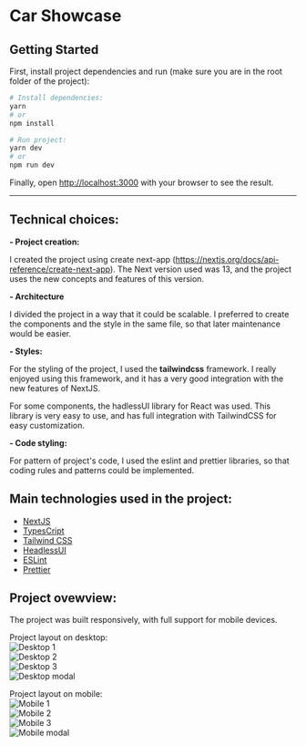 # Car Showcase

## Getting Started

First, install project dependencies and run (make sure you are in the root folder of the project):
```bash
# Install dependencies:
yarn
# or
npm install

# Run project:
yarn dev
# or
npm run dev
```

Finally, open [http://localhost:3000](http://localhost:3000) with your browser to see the result.

<hr />

## Technical choices:

**- Project creation:**
  
  I created the project using create next-app (https://nextjs.org/docs/api-reference/create-next-app). The Next version used was 13, and the project uses the new concepts and features of this version.


**- Architecture**

  I divided the project in a way that it could be scalable. I preferred to create the components and the style in the same file, so that later maintenance would be easier.


**- Styles:**

  For the styling of the project, I used the **tailwindcss** framework. I really enjoyed using this framework, and it has a very good integration with the new features of NextJS.
  
  For some components, the hadlessUI library for React was used. This library is very easy to use, and has full integration with TailwindCSS for easy customization.


**- Code styling:**

  For pattern of project's code, I used the eslint and prettier libraries, so that coding rules and patterns could be implemented.


## Main technologies used in the project:

* [NextJS](https://nextjs.org)
* [TypesCript](https://www.typescriptlang.org)
* [Tailwind CSS](https://tailwindcss.com)
* [HeadlessUI](https://headlessui.com)
* [ESLint](https://eslint.org)
* [Prettier](https://prettier.io)


## Project ovewview:
  The project was built responsively, with full support for mobile devices.

Project layout on desktop:
<br />
![Desktop 1](https://github.com/LucasFMachado/car-showcase/assets/28274599/e896ecef-3c09-4882-b425-95555d663398)
<br />
![Desktop 2](https://github.com/LucasFMachado/car-showcase/assets/28274599/228a50c2-1c50-45c0-bddd-7b7661d470ff)
<br />
![Desktop 3](https://github.com/LucasFMachado/car-showcase/assets/28274599/c76d3938-868c-4f68-ac67-3f23fb71b1e7)
<br />
![Desktop modal](https://github.com/LucasFMachado/car-showcase/assets/28274599/a97cb6dd-e066-4d02-bef2-7468274ca19d)


Project layout on mobile:
<br />
![Mobile 1](https://github.com/LucasFMachado/car-showcase/assets/28274599/a2eef6c6-346a-4de2-af58-01d2ef6409be)
<br />
![Mobile 2](https://github.com/LucasFMachado/car-showcase/assets/28274599/05812262-8751-4b8a-abe9-934ba3d4356d)
<br />
![Mobile 3](https://github.com/LucasFMachado/car-showcase/assets/28274599/bbbeaa16-8305-469c-a686-8dafa4f02977)
<br />
![Mobile modal](https://github.com/LucasFMachado/car-showcase/assets/28274599/6f4e6b3b-ecc1-4c1a-a13c-973e9607d659)
